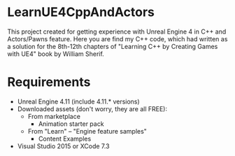 # LearnUE4CppAndActors
This project created for getting experience with Unreal Engine 4 in C++ and Actors/Pawns feature. Here you are find my C++ code, which had written as a solution for the 8th-12th chapters of "Learning C++ by Creating Games with UE4" book by William Sherif.

# Requirements
- Unreal Engine 4.11 (include 4.11.* versions)
- Downloaded assets (don't worry, they are all FREE):
  - From marketplace
    - Animation starter pack
  - From "Learn" – "Engine feature samples"
    - Content Examples
- Visual Studio 2015 or XCode 7.3
